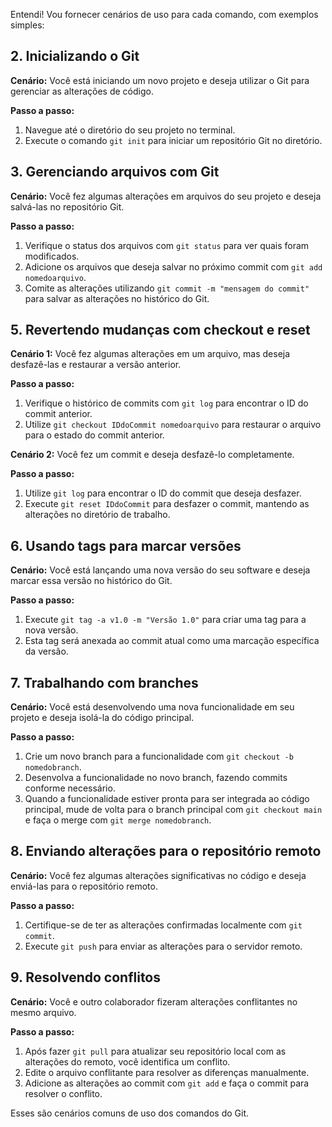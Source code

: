 Entendi! Vou fornecer cenários de uso para cada comando, com exemplos simples:

## 2. Inicializando o Git

**Cenário:** Você está iniciando um novo projeto e deseja utilizar o Git para gerenciar as alterações de código.

**Passo a passo:**
1. Navegue até o diretório do seu projeto no terminal.
2. Execute o comando `git init` para iniciar um repositório Git no diretório.

## 3. Gerenciando arquivos com Git

**Cenário:** Você fez algumas alterações em arquivos do seu projeto e deseja salvá-las no repositório Git.

**Passo a passo:**
1. Verifique o status dos arquivos com `git status` para ver quais foram modificados.
2. Adicione os arquivos que deseja salvar no próximo commit com `git add nomedoarquivo`.
3. Comite as alterações utilizando `git commit -m "mensagem do commit"` para salvar as alterações no histórico do Git.

## 5. Revertendo mudanças com checkout e reset

**Cenário 1:** Você fez algumas alterações em um arquivo, mas deseja desfazê-las e restaurar a versão anterior.

**Passo a passo:**
1. Verifique o histórico de commits com `git log` para encontrar o ID do commit anterior.
2. Utilize `git checkout IDdoCommit nomedoarquivo` para restaurar o arquivo para o estado do commit anterior.

**Cenário 2:** Você fez um commit e deseja desfazê-lo completamente.

**Passo a passo:**
1. Utilize `git log` para encontrar o ID do commit que deseja desfazer.
2. Execute `git reset IDdoCommit` para desfazer o commit, mantendo as alterações no diretório de trabalho.

## 6. Usando tags para marcar versões

**Cenário:** Você está lançando uma nova versão do seu software e deseja marcar essa versão no histórico do Git.

**Passo a passo:**
1. Execute `git tag -a v1.0 -m "Versão 1.0"` para criar uma tag para a nova versão.
2. Esta tag será anexada ao commit atual como uma marcação específica da versão.

## 7. Trabalhando com branches

**Cenário:** Você está desenvolvendo uma nova funcionalidade em seu projeto e deseja isolá-la do código principal.

**Passo a passo:**
1. Crie um novo branch para a funcionalidade com `git checkout -b nomedobranch`.
2. Desenvolva a funcionalidade no novo branch, fazendo commits conforme necessário.
3. Quando a funcionalidade estiver pronta para ser integrada ao código principal, mude de volta para o branch principal com `git checkout main` e faça o merge com `git merge nomedobranch`.

## 8. Enviando alterações para o repositório remoto

**Cenário:** Você fez algumas alterações significativas no código e deseja enviá-las para o repositório remoto.

**Passo a passo:**
1. Certifique-se de ter as alterações confirmadas localmente com `git commit`.
2. Execute `git push` para enviar as alterações para o servidor remoto.

## 9. Resolvendo conflitos

**Cenário:** Você e outro colaborador fizeram alterações conflitantes no mesmo arquivo.

**Passo a passo:**
1. Após fazer `git pull` para atualizar seu repositório local com as alterações do remoto, você identifica um conflito.
2. Edite o arquivo conflitante para resolver as diferenças manualmente.
3. Adicione as alterações ao commit com `git add` e faça o commit para resolver o conflito.

Esses são cenários comuns de uso dos comandos do Git.
